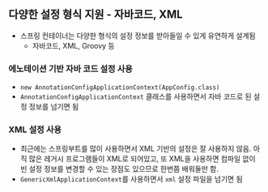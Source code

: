 ## 다양한 설정 형식 지원 - 자바코드, XML
- 스프링 컨테이너는 다양한 형식의 설정 정보를 받아들일 수 있게 유연하게 설계됨
    - 자바코드, XML, Groovy 등
  
### 에노테이션 기반 자바 코드 설정 사용
- ``new AnnotationConfigApplicationContext(AppConfig.class)``
- ``AnnotationConfigApplicationContext`` 클래스를 사용하면서 자바 코드로 된 설정 정보를 넘기면 됨

### XML 설정 사용
- 최근에는 스프링부트를 많이 사용하면서 XML 기반의 설정은 잘 사용하지 않음. 아직 많은 레거시 프로그램들이 
XML로 되어있고, 또 XML을 사용하면 컴파일 없이 빈 설정 정보를 변경할 수 있는 장점도 있으므로 한번쯤 배워둘만 함.
- ``GenericXmlApplicationContext``를 사용하면서 ``xml`` 설정 파일을 넘기면 됨  